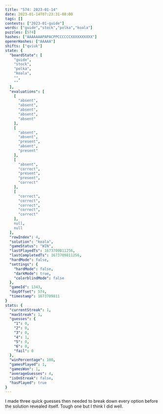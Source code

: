 ```yaml
---
title: "574: 2023-01-14"
date: 2023-01-14T07:23:31-08:00
tags: []
contests: ["2023-01-guide"]
words: ["guide","stock","polka","koala"]
puzzles: [574]
hashes: ["AAAAAAAPAPACPPCCCCCCXXXXXXXXXX"]
openerHashes: ["AAAAA"]
shifts: ["qviuk"]
state: {
  "boardState": [
    "guide",
    "stock",
    "polka",
    "koala",
    "",
    ""
  ],
  "evaluations": [
    [
      "absent",
      "absent",
      "absent",
      "absent",
      "absent"
    ],
    [
      "absent",
      "absent",
      "present",
      "absent",
      "present"
    ],
    [
      "absent",
      "correct",
      "present",
      "present",
      "correct"
    ],
    [
      "correct",
      "correct",
      "correct",
      "correct",
      "correct"
    ],
    null,
    null
  ],
  "rowIndex": 4,
  "solution": "koala",
  "gameStatus": "WIN",
  "lastPlayedTs": 1673709811256,
  "lastCompletedTs": 1673709811256,
  "hardMode": false,
  "settings": {
    "hardMode": false,
    "darkMode": true,
    "colorblindMode": false
  },
  "gameId": 1343,
  "dayOffset": 574,
  "timestamp": 1673709811
}
stats: {
  "currentStreak": 1,
  "maxStreak": 1,
  "guesses": {
    "1": 0,
    "2": 0,
    "3": 0,
    "4": 1,
    "5": 0,
    "6": 0,
    "fail": 0
  },
  "winPercentage": 100,
  "gamesPlayed": 1,
  "gamesWon": 1,
  "averageGuesses": 4,
  "isOnStreak": false,
  "hasPlayed": true
}
---
```

<!-- more -->
I made three quick guesses then needed to break down every option before the solution revealed itself. Tough one but I think I did well. 

